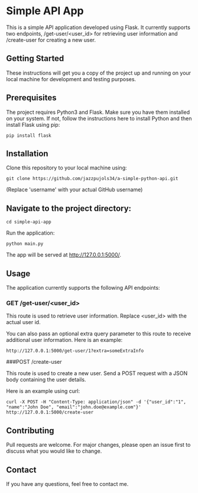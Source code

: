 # Simple API App

This is a simple API application developed using Flask. It currently supports two endpoints, /get-user/<user_id> for retrieving user information and /create-user for creating a new user.

## Getting Started

These instructions will get you a copy of the project up and running on your local machine for development and testing purposes.

## Prerequisites

The project requires Python3 and Flask. Make sure you have them installed on your system. If not, follow the instructions here to install Python and then install Flask using pip:

```
pip install flask
```

## Installation

Clone this repository to your local machine using:

```
git clone https://github.com/jazzpujols34/a-simple-python-api.git
```

(Replace 'username' with your actual GitHub username)

## Navigate to the project directory:

```
cd simple-api-app
```

Run the application:

```
python main.py
```

The app will be served at http://127.0.0.1:5000/.

## Usage

The application currently supports the following API endpoints:

### GET /get-user/<user_id>

This route is used to retrieve user information. Replace <user_id> with the actual user id.

You can also pass an optional extra query parameter to this route to receive additional user information. Here is an example:

```
http://127.0.0.1:5000/get-user/1?extra=someExtraInfo
```

###POST /create-user

This route is used to create a new user. Send a POST request with a JSON body containing the user details.

Here is an example using curl:

```
curl -X POST -H "Content-Type: application/json" -d '{"user_id":"1", "name":"John Doe", "email":"john.doe@example.com"}' http://127.0.0.1:5000/create-user
```

## Contributing

Pull requests are welcome. For major changes, please open an issue first to discuss what you would like to change.

## Contact

If you have any questions, feel free to contact me.